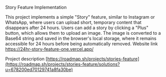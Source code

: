 Story Feature Implementation

This project implements a simple "Story" feature, similar to Instagram or WhatsApp, where users can upload short, temporary content that disappears after 24 hours. Users can add a story by clicking a "Plus" button, which allows them to upload an image. The image is converted to a Base64 string and saved in the browser's local storage, where it remains accessible for 24 hours before being automatically removed.
Website link
https://24hr-story-feature-one.vercel.app/

Project description
[https://roadmap.sh/projects/stories-feature](https://roadmap.sh/projects/stories-feature/solutions?u=678200ed70129741a8fa30be)
